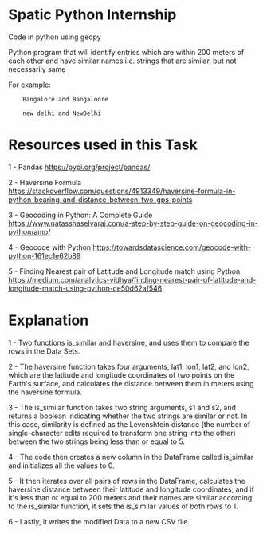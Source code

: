 # Spatic Python Internship
Code in python using geopy

Python program that will identify entries which are within 200 meters of each other and have similar names i.e. strings that are similar, but not necessarily same

For example:

        Bangalore and Bangaloore

        new delhi and NewDelhi



# Resources used in this Task 

1 - Pandas
https://pypi.org/project/pandas/

2 - Haversine Formula
https://stackoverflow.com/questions/4913349/haversine-formula-in-python-bearing-and-distance-between-two-gps-points

3 - Geocoding in Python: A Complete Guide
https://www.natasshaselvaraj.com/a-step-by-step-guide-on-geocoding-in-python/amp/

4 - Geocode with Python
https://towardsdatascience.com/geocode-with-python-161ec1e62b89

5 - Finding Nearest pair of Latitude and Longitude match using Python
https://medium.com/analytics-vidhya/finding-nearest-pair-of-latitude-and-longitude-match-using-python-ce50d62af546


# Explanation 

1 - Two functions is_similar and haversine, and uses them to compare the rows in the Data Sets.

2 - The haversine function takes four arguments, lat1, lon1, lat2, and lon2, which are the latitude and longitude coordinates of two points on the Earth's surface, and calculates the distance between them in meters using the haversine formula.

3 - The is_similar function takes two string arguments, s1 and s2, and returns a boolean indicating whether the two strings are similar or not. In this case, similarity is defined as the Levenshtein distance (the number of single-character edits required to transform one string into the other) between the two strings being less than or equal to 5.

4 - The code then creates a new column in the DataFrame called is_similar and initializes all the values to 0.

5 - It then iterates over all pairs of rows in the DataFrame, calculates the haversine distance between their latitude and longitude coordinates, and if it's less than or equal to 200 meters and their names are similar according to the is_similar function, it sets the is_similar values of both rows to 1.

6 - Lastly, it writes the modified Data to a new CSV file.
